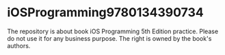 # iOSProgramming9780134390734

The repository is about book iOS Programming 5th Edition practice. 
Please do not use it for any business purpose.
The right is owned by the book's authors. 
